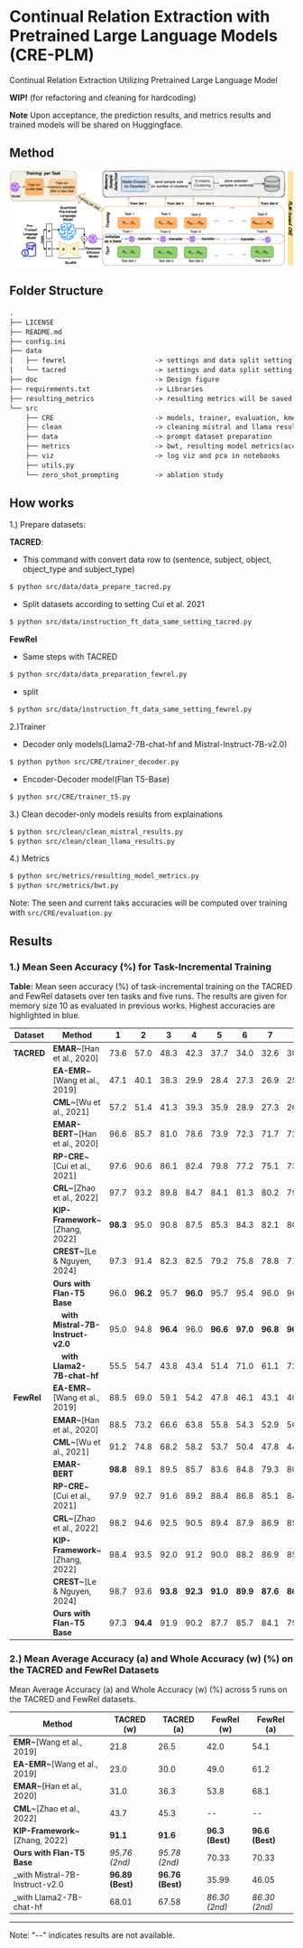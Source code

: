 # Continual Relation Extraction with Pretrained Large Language Models (CRE-PLM)
Continual Relation Extraction Utilizing Pretrained Large Language Model

**WIP!** (for refactoring and cleaning for hardcoding)

**Note** Upon acceptance, the prediction results, and metrics results and trained models will be shared on Huggingface.

## Method
![Method](https://github.com/sefeoglu/CRE_PTM/blob/master/doc/CRE_PLM.png)

## Folder Structure
```xml
.
├── LICENSE
├── README.md
├── config.ini
├── data
│   ├── fewrel                      -> settings and data split setting here
│   └── tacred                      -> settings and data split setting here
├── doc                             -> Design figure
├── requirements.txt                -> Libraries
├── resulting_metrics               -> resulting metrics will be saved here (will be shared on huggingface)
└── src
    ├── CRE                         -> models, trainer, evaluation, kmeans
    ├── clean                       -> cleaning mistral and llama results from explaination
    ├── data                        -> prompt dataset preparation
    ├── metrics                     -> bwt, resulting model metrics(acc and whole)
    ├── viz                         -> log viz and pca in notebooks
    ├── utils.py
    └── zero_shot_prompting         -> ablation study
````
        
## How works
1.) Prepare datasets:

**TACRED**:
* This command with convert data row to (sentence, subject, object, object_type and subject_type)
````bash
$ python src/data/data_prepare_tacred.py
````
* Split datasets according to setting Cui et al. 2021
````bash
$ python src/data/instruction_ft_data_same_setting_tacred.py
````
**FewRel**
* Same steps with TACRED
````bash
$ python src/data/data_preparation_fewrel.py
````
* split
````bash
$ python src/data/instruction_ft_data_same_setting_fewrel.py
```` 
2.)Trainer
 * Decoder only models(Llama2-7B-chat-hf and Mistral-Instruct-7B-v2.0)
````bash
$ python python src/CRE/trainer_decoder.py
````
 * Encoder-Decoder model(Flan T5-Base)
````bash
$ python src/CRE/trainer_t5.py
````
3.) Clean decoder-only models results from explainations
````bash
$ python src/clean/clean_mistral_results.py
$ python src/clean/clean_llama_results.py
````
4.) Metrics
````bash
$ python src/metrics/resulting_model_metrics.py
$ python src/metrics/bwt.py
````
Note: The seen and current taks accuracies will be computed over training with ```src/CRE/evaluation.py``` 
## Results
### 1.)  Mean Seen Accuracy (%) for Task-Incremental Training

**Table:** Mean seen accuracy (%) of task-incremental training on the TACRED and FewRel datasets over ten tasks and five runs. The results are given for memory size 10 as evaluated in previous works. Highest accuracies are highlighted in blue.

| **Dataset** | **Method**                                      | **1**    | **2**    | **3**    | **4**    | **5**    | **6**    | **7**    | **8**    | **9**    | **10**   |
|-------------|-------------------------------------------------|----------|----------|----------|----------|----------|----------|----------|----------|----------|----------|
| **TACRED**  | **EMAR**~[Han et al., 2020]                     | 73.6     | 57.0     | 48.3     | 42.3     | 37.7     | 34.0     | 32.6     | 30.0     | 27.6     | 25.1     |
|             | **EA-EMR**~[Wang et al., 2019]                  | 47.1     | 40.1     | 38.3     | 29.9     | 28.4     | 27.3     | 26.9     | 25.8     | 22.9     | 19.8     |
|             | **CML**~[Wu et al., 2021]                       | 57.2     | 51.4     | 41.3     | 39.3     | 35.9     | 28.9     | 27.3     | 26.9     | 24.8     | 23.4     |
|             | **EMAR-BERT**~[Han et al., 2020]                | 96.6     | 85.7     | 81.0     | 78.6     | 73.9     | 72.3     | 71.7     | 72.2     | 72.6     | 71.0     |
|             | **RP-CRE**~[Cui et al., 2021]                   | 97.6     | 90.6     | 86.1     | 82.4     | 79.8     | 77.2     | 75.1     | 73.7     | 72.4     | 72.4     |
|             | **CRL**~[Zhao et al., 2022]                     | 97.7     | 93.2     | 89.8     | 84.7     | 84.1     | 81.3     | 80.2     | 79.1     | 79.0     | 78.0     |
|             | **KIP-Framework**~[Zhang, 2022]                 | **98.3** | 95.0     | 90.8     | 87.5     | 85.3     | 84.3     | 82.1     | 80.2     | 79.6     | 78.6     |
|             | **CREST**~[Le & Nguyen, 2024]                   | 97.3     | 91.4     | 82.3     | 82.5     | 79.2     | 75.8     | 78.8     | 77.4     | 78.6     | 79.4     |
|             | **Ours with Flan-T5 Base**                      | 96.0     | **96.2** | 95.7     | **96.0** | 95.7     | 95.4     | 96.0     | 96.0     | **96.3** | 95.8     |
|             | &nbsp;&nbsp;&nbsp;&nbsp;**with Mistral-7B-Instruct-v2.0** | 95.0     | 94.8     | **96.4** | 96.0     | **96.6** | **97.0** | **96.8** | **96.9** | 95.8     | **96.9** |
|             | &nbsp;&nbsp;&nbsp;&nbsp;**with Llama2-7B-chat-hf**      | 55.5     | 54.7     | 43.8     | 43.4     | 51.4     | 71.0     | 61.1     | 72.6     | 73.6     | 69.6     |
| **FewRel**  | **EA-EMR**~[Wang et al., 2019]                  | 88.5     | 69.0     | 59.1     | 54.2     | 47.8     | 46.1     | 43.1     | 40.7     | 38.6     | 35.1     |
|             | **EMAR**~[Han et al., 2020]                     | 88.5     | 73.2     | 66.6     | 63.8     | 55.8     | 54.3     | 52.9     | 50.9     | 48.8     | 46.3     |
|             | **CML**~[Wu et al., 2021]                       | 91.2     | 74.8     | 68.2     | 58.2     | 53.7     | 50.4     | 47.8     | 44.4     | 43.1     | 39.7     |
|             | **EMAR-BERT**                                   | **98.8** | 89.1     | 89.5     | 85.7     | 83.6     | 84.8     | 79.3     | 80.0     | 77.1     | 73.8     |
|             | **RP-CRE**~[Cui et al., 2021]                   | 97.9     | 92.7     | 91.6     | 89.2     | 88.4     | 86.8     | 85.1     | 84.1     | 82.2     | 81.5     |
|             | **CRL**~[Zhao et al., 2022]                     | 98.2     | 94.6     | 92.5     | 90.5     | 89.4     | 87.9     | 86.9     | 85.6     | 84.5     | 83.1     |
|             | **KIP-Framework**~[Zhang, 2022]                 | 98.4     | 93.5     | 92.0     | 91.2     | 90.0     | 88.2     | 86.9     | 85.6     | 84.1     | 82.5     |
|             | **CREST**~[Le & Nguyen, 2024]                   | 98.7     | 93.6     | **93.8** | **92.3** | **91.0** | **89.9** | **87.6** | **86.7** | **86.0** | **84.8** |
|             | **Ours with Flan-T5 Base**                      | 97.3     | **94.4** | 91.9     | 90.2     | 87.7     | 85.7     | 84.1     | 79.8     | 77.1     | 70.0     |


### 2.)  Mean Average Accuracy (a) and Whole Accuracy (w) (%) on the TACRED and FewRel Datasets

Mean Average Accuracy (a) and Whole Accuracy (w) (%) across 5 runs on the TACRED and FewRel datasets.  

| **Method**                                | **TACRED (w)** | **TACRED (a)** | **FewRel (w)** | **FewRel (a)** |
|-------------------------------------------|----------------|----------------|----------------|----------------|
| **EMR**~[Wang et al., 2019]               | 21.8           | 26.5           | 42.0           | 54.1           |
| **EA-EMR**~[Wang et al., 2019]            | 23.0           | 30.0           | 49.0           | 61.2           |
| **EMAR**~[Han et al., 2020]               | 31.0           | 36.3           | 53.8           | 68.1           |
| **CML**~[Zhao et al., 2022]               | 43.7           | 45.3           | --             | --             |
| **KIP-Framework**~[Zhang, 2022]           | **91.1**       | **91.6**       | **96.3 (Best)**| **96.6 (Best)**|
| **Ours with Flan-T5 Base**                | *95.76 (2nd)*  | *95.78 (2nd)*  | 70.33          | 70.33          |
| \_with Mistral-7B-Instruct-v2.0           | **96.89 (Best)**| **96.76 (Best)**| 35.99          | 46.05          |
| \_with Llama2-7B-chat-hf                  | 68.01          | 67.58          | *86.30 (2nd)*  | *86.30 (2nd)*  |


---
Note: "--" indicates results are not available.

